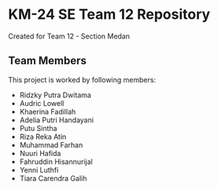 
# KM-24 SE Team 12 Repository

Created for Team 12 - Section Medan




## Team Members

This project is worked by following members:

- Ridzky Putra Dwitama
- Audric Lowell
- Khaerina Fadillah
- Adelia Putri Handayani
- Putu Sintha 
- Riza Reka Atin
- Muhammad Farhan
- Nuuri Hafida
- Fahruddin Hisannurijal
- Yenni Luthfi
- Tiara Carendra Galih

